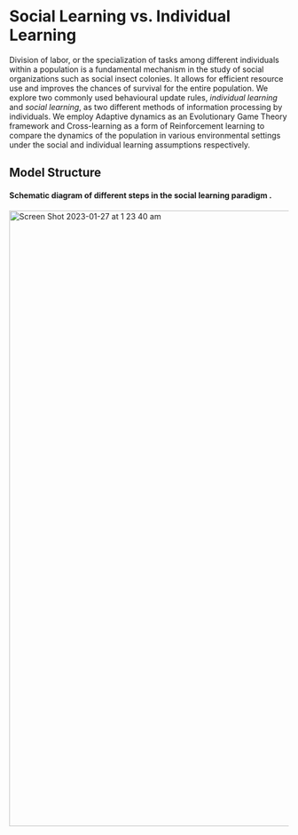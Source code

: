 # Social Learning vs. Individual Learning

Division of labor, or the specialization of tasks among different individuals within a population is a fundamental mechanism in the study of social organizations such as social insect colonies. It allows for efficient resource use and improves the chances of survival for the entire population. We explore two commonly used behavioural update rules, _individual learning_ and _social 
learning_, as two different methods of information processing by individuals. We employ Adaptive 
dynamics as an Evolutionary Game Theory framework and Cross-learning as a form of Reinforcement 
learning to compare the dynamics of the population in various environmental settings under the 
social and individual learning assumptions respectively. 


## Model Structure 
#### Schematic diagram of different steps in the social learning paradigm . 

<img width="1109" alt="Screen Shot 2023-01-27 at 1 23 40 am" src="https://user-images.githubusercontent.com/22978025/214860264-b41031a2-e54a-4cca-b4d1-9a5037d77c83.png">
